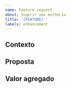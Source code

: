 ```yaml
---
name: Feature request
about: Sugerir uma melhoria
title: '[FEATURE] '
labels: enhancement
---
```


## Contexto

## Proposta

## Valor agregado
